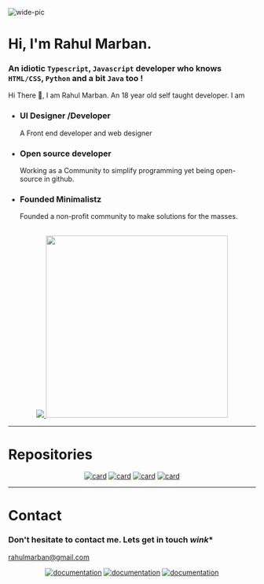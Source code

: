 ![wide-pic](https://user-images.githubusercontent.com/71836991/174098573-5bdf26e1-10ec-4e85-a32e-605b8a2914ac.png)

# Hi, I'm Rahul Marban.
### An idiotic `Typescript`, `Javascript` developer who knows `HTML/CSS`, `Python` and a bit `Java` too !

Hi There 👋, I am Rahul Marban. An 18 year old self taught developer.
I am
- ### UI Designer /Developer
  A Front end developer and web designer

- ### Open source developer
  Working as a Community to simplify programming yet being open-source in github.

- ### Founded Minimalistz
  Founded a non-profit community to make solutions for the masses.
  
<br>

<div align='center'>
<a href="https://github.com/Rahuletto?tab=repositories">
            <img src="https://github-readme-stats.vercel.app/api/top-langs/?username=rahuletto&bg_color=14151a&theme=dark&title_color=206DA2&text_color=FFFFFF&layout=compact&show_icons=true&border_color=206DA2&icon_color=206DA2&include_all_commits=true&border_radius=15&card_width=370"></img>
          </a>
          <a href="https://github.com/Rahuletto">
            <img width="370" src="https://github-readme-stats.vercel.app/api?username=Rahuletto&show_icons=true&bg_color=14151a&title_color=E1591F&text_color=FFFFFF&border_color=E1591F&icon_color=E1591F&include_all_commits=true&layout=compact&border_radius=15&card_width=370"></img>
          </a>
</div>

----------------

# Repositories

<div align='center'>

[![card](https://github-readme-stats.vercel.app/api/pin/?username=unixporn-dots&repo=unixporn-dots.github.io&theme=dark&show_icons=true&bg_color=14151a&title_color=D21E1E&text_color=FFFFFF&border_color=D21E1E&icon_color=D21E1E&include_all_commits=true&border_radius=15)](https://unixporn-dots.github.io) [![card](https://github-readme-stats.vercel.app/api/pin/?username=rahuletto&repo=simply-djs&bg_color=14151a&theme=dark&title_color=206DA2&text_color=FFFFFF&show_icons=true&icon_color=206DA2&include_all_commits=true&layout=compact&border_radius=15&border_color=206DA2)](https://github.com/rahuletto/simply-djs) 
[![card](https://github-readme-stats.vercel.app/api/pin/?username=rahuletto&repo=codeboard&theme=dark&show_icons=true&bg_color=14151a&title_color=E1591F&text_color=FFFFFF&border_color=E1591F&icon_color=E1591F&include_all_commits=true&layout=compact&border_radius=15)](https://github.com/rahuletto/codeboard) [![card](https://github-readme-stats.vercel.app/api/pin/?username=rahuletto&repo=chatbot&theme=dark&show_icons=true&show_icons=true&bg_color=14151a&title_color=d1d1d2&text_color=FFFFFF&border_color=d1d1d2&icon_color=d1d1d2&include_all_commits=true&border_radius=15)](https://github.com/rahuletto/chatbot)

</div>

------------------

# Contact
### Don't hesitate to contact me. Lets get in touch *wink**
<a href="mailto:rahulmarban@gmail.com">rahulmarban@gmail.com</a>

<div align="center">
    <a href="https://discord.gg/3JzDV9T5Fn"><img alt="documentation" src="https://img.shields.io/badge/Discord-Contact-5865F2?style=for-the-badge"></a>
    <a href="https://github.com/Rahuletto"><img alt="documentation" src="https://img.shields.io/badge/Github-Contact-000000?style=for-the-badge"></a>
    <a href="https://twitter.com/rahuletto"><img alt="documentation" src="https://img.shields.io/badge/Twitter-Contact-1D9BF0?style=for-the-badge"></a>
</div>
